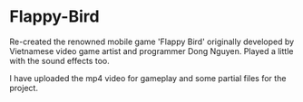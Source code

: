 # Flappy-Bird
Re-created the renowned mobile game 'Flappy Bird' originally developed by Vietnamese video game artist and programmer Dong Nguyen. Played a little with the sound effects too.

I have uploaded the mp4 video for gameplay and some partial files for the project.
